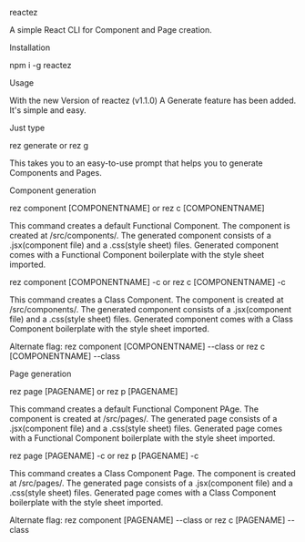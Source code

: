 reactez

A simple React CLI for Component and Page creation.

Installation

npm i -g reactez

Usage

With the new Version of reactez (v1.1.0)
A Generate feature has been added.
It's simple and easy.

Just type

rez generate
or
rez g

This takes you to an easy-to-use prompt that helps you to generate Components and Pages.

Component generation

rez component [COMPONENTNAME]
or
rez c [COMPONENTNAME]

This command creates a default Functional Component.
The component is created at /src/components/.
The generated component consists of a .jsx(component file) and a .css(style sheet) files.
Generated component comes with a Functional Component boilerplate with the style sheet imported.

rez component [COMPONENTNAME] -c
or
rez c [COMPONENTNAME] -c

This command creates a Class Component.
The component is created at /src/components/.
The generated component consists of a .jsx(component file) and a .css(style sheet) files.
Generated component comes with a Class Component boilerplate with the style sheet imported.

Alternate flag:
rez component [COMPONENTNAME] --class
or
rez c [COMPONENTNAME] --class

Page generation

rez page [PAGENAME]
or
rez p [PAGENAME]

This command creates a default Functional Component PAge.
The component is created at /src/pages/.
The generated page consists of a .jsx(component file) and a .css(style sheet) files.
Generated page comes with a Functional Component boilerplate with the style sheet imported.

rez page [PAGENAME] -c
or
rez p [PAGENAME] -c

This command creates a Class Component Page.
The component is created at /src/pages/.
The generated page consists of a .jsx(component file) and a .css(style sheet) files.
Generated page comes with a Class Component boilerplate with the style sheet imported.

Alternate flag:
rez component [PAGENAME] --class
or
rez c [PAGENAME] --class
